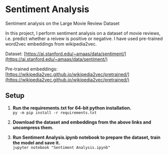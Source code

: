 # Sentiment Analysis
Sentiment analysis on the Large Movie Review Dataset

<p>In this project, I perform sentiment analysis on a dataset of movie reviews, i.e. predict whether a reivew is positive or negative. I have used pre-trained word2vec embeddings from wikipedia2vec. </p>

Dataset: [https://ai.stanford.edu/~amaas/data/sentiment/](https://ai.stanford.edu/~amaas/data/sentiment/)

Pre-trained embeddings: [https://wikipedia2vec.github.io/wikipedia2vec/pretrained/](https://wikipedia2vec.github.io/wikipedia2vec/pretrained/)

## Setup

1. <p><b>Run the requirements.txt for 64-bit python installation.</b> <br/> <code>py -m pip install -r requirements.txt</code><br/></p>
2. <p><b>Download the dataset and embeddings from the above links and uncompress them.</b></p>

3. <p><b>Run Sentiment Analysis.ipynb notebook to prepare the dataset, train the model and save it.</b><br/><code>jupyter notebook "Sentiment Analysis.ipynb"</code><br/><br/></p>
